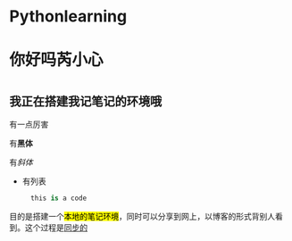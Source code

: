 # Pythonlearning

# 你好吗芮小心

# 

## 我正在搭建我记笔记的环境哦

有一点厉害

有**黑体**

有*斜体*

- 有列表
  
  ```Python
    this is a code
  ```

目的是搭建一个<mark>本地的笔记环境</mark>，同时可以分享到网上，以博客的形式背别人看到。这个过程是<u>同步的</u>